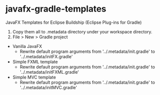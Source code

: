 # javafx-gradle-templates

JavaFX Templates for Eclipse Buildship (Eclipse Plug-ins for Gradle)

1) Copy them all to .metadata directory under your workspace directory.
2) File > New > Gradle project
- Vanilla JavaFX
  - Rewrite default program arguments from '../.metadata/init.gradle' to '../.metadata/initFX.gradle'
- Simple FXML template
  - Rewrite default program arguments from '../.metadata/init.gradle' to '../.metadata/initFXML.gradle' 
- Simple MVC template
  - Rewrite default program arguments from '../.metadata/init.gradle' to '../.metadata/initMVC.gradle' 
